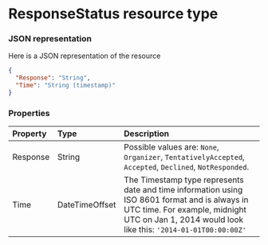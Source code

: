 # ResponseStatus resource type



### JSON representation

Here is a JSON representation of the resource

<!-- {
  "blockType": "resource",
  "optionalProperties": [

  ],
  "@odata.type": "microsoft.graph.ResponseStatus"
}-->

```json
{
  "Response": "String",
  "Time": "String (timestamp)"
}

```
### Properties
| Property	   | Type	|Description|
|:---------------|:--------|:----------|
|Response|String| Possible values are: `None`, `Organizer`, `TentativelyAccepted`, `Accepted`, `Declined`, `NotResponded`.|
|Time|DateTimeOffset|The Timestamp type represents date and time information using ISO 8601 format and is always in UTC time. For example, midnight UTC on Jan 1, 2014 would look like this: `'2014-01-01T00:00:00Z'`|

<!-- uuid: 1ebf4e4b-3578-467f-b6e8-8ee2d8bb9e64
2015-10-16 01:35:20 UTC -->
<!-- {
  "type": "#page.annotation",
  "description": "ResponseStatus resource",
  "keywords": "",
  "section": "documentation",
  "tocPath": ""
}-->